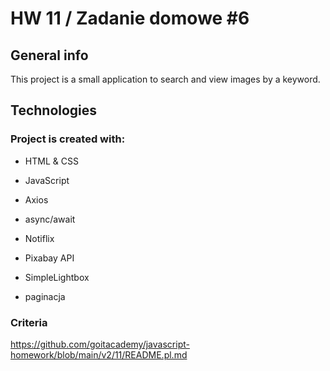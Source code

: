 # HW 11 / Zadanie domowe #6


## General info
This project is a small application to search and view images by a keyword.

## Technologies

### Project is created with:

- HTML & CSS

- JavaScript

- Axios

- async/await

- Notiflix

- Pixabay API

- SimpleLightbox

- paginacja


### Criteria 

https://github.com/goitacademy/javascript-homework/blob/main/v2/11/README.pl.md
